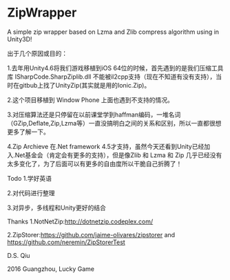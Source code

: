 # ZipWrapper
A simple zip wrapper based on Lzma and Zlib compress algorithm using in Unity3D!

出于几个原因或目的：

  1.去年用Unity4.6将我们游戏移植到iOS 64位的时候，首先遇到的是我们压缩工具库 ISharpCode.SharpZiplib.dll 不能被il2cpp支持（现在不知道有没有支持），当时在gitbub上找了UnityZip(其实就是用的Ionic.Zip)。

  2.这个项目移植到 Window Phone 上面也遇到不支持的情况。
  
  3.对压缩算法还是只停留在以前课堂学到haffman编码，一堆名词（GZip,Deflate,Zip,Lzma等）一直没搞明白之间的关系和区别，所以一直都很想更多了解一下。
  
  4.Zip Archieve 在.Net framework 4.5才支持，虽然今天还看到Unity已经加入.Net基金会（肯定会有更多的支持），但是像Zlib 和 Lzma 和 Zip 几乎已经没有太多变化了，为了后面可以有更多的自由度所以干脆自己折腾了！

Todo
  1.学好英语
  
  2.对代码进行整理
  
  3.对异步，多线程和Unity更好的结合
  

Thanks
  1.NotNetZip:http://dotnetzip.codeplex.com/
  
  2.ZipStorer:https://github.com/jaime-olivares/zipstorer and https://github.com/neremin/ZipStorerTest


D.S. Qiu

2016 Guangzhou, Lucky Game


